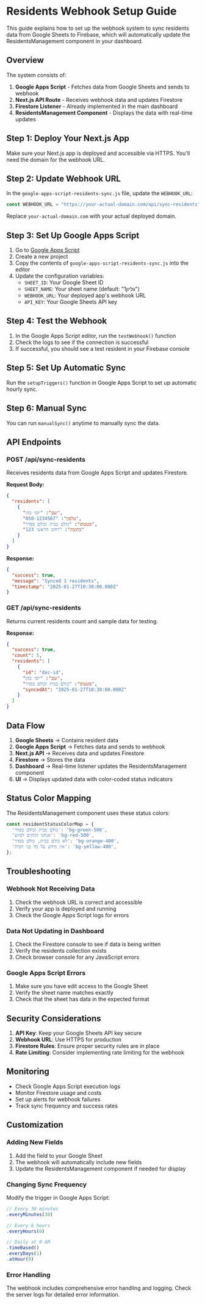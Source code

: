 # Residents Webhook Setup Guide

This guide explains how to set up the webhook system to sync residents data from Google Sheets to Firebase, which will automatically update the ResidentsManagement component in your dashboard.

## Overview

The system consists of:
1. **Google Apps Script** - Fetches data from Google Sheets and sends to webhook
2. **Next.js API Route** - Receives webhook data and updates Firestore
3. **Firestore Listener** - Already implemented in the main dashboard
4. **ResidentsManagement Component** - Displays the data with real-time updates

## Step 1: Deploy Your Next.js App

Make sure your Next.js app is deployed and accessible via HTTPS. You'll need the domain for the webhook URL.

## Step 2: Update Webhook URL

In the `google-apps-script-residents-sync.js` file, update the `WEBHOOK_URL`:

```javascript
const WEBHOOK_URL = "https://your-actual-domain.com/api/sync-residents";
```

Replace `your-actual-domain.com` with your actual deployed domain.

## Step 3: Set Up Google Apps Script

1. Go to [Google Apps Script](https://script.google.com/)
2. Create a new project
3. Copy the contents of `google-apps-script-residents-sync.js` into the editor
4. Update the configuration variables:
   - `SHEET_ID`: Your Google Sheet ID
   - `SHEET_NAME`: Your sheet name (default: "גליון1")
   - `WEBHOOK_URL`: Your deployed app's webhook URL
   - `API_KEY`: Your Google Sheets API key

## Step 4: Test the Webhook

1. In the Google Apps Script editor, run the `testWebhook()` function
2. Check the logs to see if the connection is successful
3. If successful, you should see a test resident in your Firebase console

## Step 5: Set Up Automatic Sync

Run the `setupTriggers()` function in Google Apps Script to set up automatic hourly sync.

## Step 6: Manual Sync

You can run `manualSync()` anytime to manually sync the data.

## API Endpoints

### POST /api/sync-residents
Receives residents data from Google Apps Script and updates Firestore.

**Request Body:**
```json
{
  "residents": [
    {
      "שם": "יוסי כהן",
      "טלפון": "050-1234567",
      "סטטוס": "כולם בבית וכולם בסדר",
      "כתובת": "רחוב הראשי 123"
    }
  ]
}
```

**Response:**
```json
{
  "success": true,
  "message": "Synced 1 residents",
  "timestamp": "2025-01-27T10:30:00.000Z"
}
```

### GET /api/sync-residents
Returns current residents count and sample data for testing.

**Response:**
```json
{
  "success": true,
  "count": 5,
  "residents": [
    {
      "id": "doc-id",
      "שם": "יוסי כהן",
      "סטטוס": "כולם בבית וכולם בסדר",
      "syncedAt": "2025-01-27T10:30:00.000Z"
    }
  ]
}
```

## Data Flow

1. **Google Sheets** → Contains resident data
2. **Google Apps Script** → Fetches data and sends to webhook
3. **Next.js API** → Receives data and updates Firestore
4. **Firestore** → Stores the data
5. **Dashboard** → Real-time listener updates the ResidentsManagement component
6. **UI** → Displays updated data with color-coded status indicators

## Status Color Mapping

The ResidentsManagement component uses these status colors:

```javascript
const residentStatusColorMap = {
  'כולם בבית וכולם בסדר': 'bg-green-500',
  'אנחנו זקוקים לסיוע': 'bg-red-500',
  'לא כולם בבית, כולם בסדר': 'bg-orange-400',
  'אין מידע על כל בני הבית': 'bg-yellow-400',
};
```

## Troubleshooting

### Webhook Not Receiving Data
1. Check the webhook URL is correct and accessible
2. Verify your app is deployed and running
3. Check the Google Apps Script logs for errors

### Data Not Updating in Dashboard
1. Check the Firestore console to see if data is being written
2. Verify the residents collection exists
3. Check browser console for any JavaScript errors

### Google Apps Script Errors
1. Make sure you have edit access to the Google Sheet
2. Verify the sheet name matches exactly
3. Check that the sheet has data in the expected format

## Security Considerations

1. **API Key**: Keep your Google Sheets API key secure
2. **Webhook URL**: Use HTTPS for production
3. **Firestore Rules**: Ensure proper security rules are in place
4. **Rate Limiting**: Consider implementing rate limiting for the webhook

## Monitoring

- Check Google Apps Script execution logs
- Monitor Firestore usage and costs
- Set up alerts for webhook failures
- Track sync frequency and success rates

## Customization

### Adding New Fields
1. Add the field to your Google Sheet
2. The webhook will automatically include new fields
3. Update the ResidentsManagement component if needed for display

### Changing Sync Frequency
Modify the trigger in Google Apps Script:
```javascript
// Every 30 minutes
.everyMinutes(30)

// Every 6 hours
.everyHours(6)

// Daily at 9 AM
.timeBased()
.everyDays(1)
.atHour(9)
```

### Error Handling
The webhook includes comprehensive error handling and logging. Check the server logs for detailed error information. 